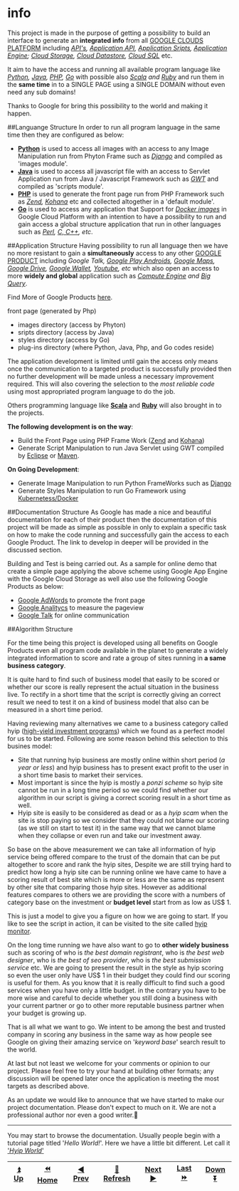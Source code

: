 info
====

This project is made in the purpose of getting a possibility to build an interface to generate an **integrated info** from all [GOOGLE CLOUDS PLATFORM](https://cloud.google.com/developers/) including *[API's](https://developers.google.com/apis-explorer/#p/), [Application API](https://developers.google.com/google-apps/app-apis), [Application Sripts](https://developers.google.com/apps-script/), [Application Engine](https://developers.google.com/appengine/); [Cloud Storage](https://developers.google.com/storage/), [Cloud Datastore](https://developers.google.com/datastore/), [Cloud SQL](https://developers.google.com/cloud-sql/)* etc. 

It aim to have the access and running all available program language like *[Python](https://developers.google.com/appengine/docs/python/), [Java](https://developers.google.com/appengine/docs/java/), [PHP](https://developers.google.com/appengine/docs/php/), [Go](https://developers.google.com/appengine/docs/go/)* with possible also *[Scala](http://www.scala-lang.org/old/node/1831) and [Ruby](http://code.google.com/p/appengine-jruby/)* and run them in the **same time** in to a SINGLE PAGE using a SINGLE DOMAIN without even need any sub domains! 

Thanks to Google for bring this possibility to the world and making it happen.


##Languange Structure
In order to run all program language in the same time then they are configured as below:
- **[Python](https://www.python.org/)** is used to access all images with an access to any Image Manipulation run from Phyton Frame such as *[Django](https://www.djangoproject.com/)* and compiled as 'images module'.
- **[Java](https://www.java.com/en/)** is used to access all javascript file with an access to Servlet Application run from Java / Javascript Framework such as *[GWT](http://www.gwtproject.org/)* and compiled as 'scripts module'.
- **[PHP](http://php.net/)** is used to generate the front page run from PHP Framework such as *[Zend](http://www.zend.com/), [Kohana](http://kohanaframework.org/)* etc and collected altogether in a 'default module'.
- **[Go](http://golang.org/)** is used to access any application that Support for *[Docker images](https://www.docker.com/)* in Google Cloud Platform with an intention to have a possibility to run and gain access a global structure application that run in other languages such as *[Perl](http://www.perl.org/), [C, C++](http://en.wikipedia.org/wiki/C%2B%2B), etc*.


##Application Structure
Having possibility to run all language then we have no more resistant to gain a **simultaneously** access to any other [GOOGLE PRODUCT](https://developers.google.com/products/) including *Google Talk, [Google Play Androids](https://developers.google.com/android/), [Google Maps](https://developers.google.com/maps/), [Google Drive](https://drive.google.com/), [Google Wallet](https://developers.google.com/wallet/), [Youtube](https://developers.google.com/youtube/), etc* which also open an access to more **widely and global** application such as *[Compute Engine](https://developers.google.com/compute/) and [Big Query](https://developers.google.com/bigquery/)*.

Find More of Google Products [here](http://en.wikipedia.org/wiki/Google_Services).

front page (generated by Php)
- images directory (access by Phyton)
- sripts directory (access by Java)
- styles directory (access by Go)
- plug-ins directory (where Python, Java, Php, and Go codes reside)

The application development is limited until gain the access only means once the communication to a targeted product is successfully provided then no further development will be made unless a necessary improvement required. This will also covering the selection to the *most reliable code* using most appropriated program language to do the job. 

Others programming language like **[Scala](http://www.scala-lang.org/)** and **[Ruby](https://www.ruby-lang.org/en/)** will also brought in to the projects. 

**The following development is on the way**: 
- Build the Front Page using PHP Frame Work ([Zend](http://stackoverflow.com/questions/19824594/zend-framework-1-x-on-google-app-engine) and [Kohana](http://raivoratsep.com/52/kohana-mvc-framework-on-google-app-engine-or-not/))
- Generate Script Manipulation to run Java Servlet using GWT compiled by [Eclipse](https://developers.google.com/eclipse/) or [Maven](https://developers.google.com/appengine/docs/java/tools/maven).

**On Going Development**:
- Generate Image Manipulation to run Python FrameWorks such as [Django](https://developers.google.com/appengine/articles/django-nonrel)
- Generate Styles Manipulation to run Go Framework using [Kubernetess/Docker](https://developers.google.com/compute/docs/containers)


##Documentation Structure
As Google has made a nice and beautiful documentation for each of their product then the documentation of this project will be made as simple as possible in only to explain a specific task on how to make the code running and successfully gain the access to each Google Product. The link to develop in deeper will be provided in the discussed section.

Building and Test is being carried out. As a sample for online demo that create a simple page applying the above scheme using Google App Engine with the Google Cloud Storage as well also use the following Google Products as below:

- [Google AdWords](https://adwords.google.com) to promote the front page
- [Google Analitycs](https://www.google.com/analytics/) to measure the pageview
- [Google Talk](http://www.google.com/talk/whatsnew_more.html) for online communication


##Algorithm Structure

For the time being this project is developed using all benefits on Google Products even all program code available in the planet to generate a widely integrated information to score and rate a group of sites running in **a same business category**.

It is quite hard to find such of business model that easily to be scored or whether our score is really represent the actual situation in the business live. To rectify in a short time that the script is correctly giving an correct result we need to test it on a kind of business model that also can be measured in a short time period.   

Having reviewing many alternatives we came to a business category called hyip ([high-yield investment programs](http://en.wikipedia.org/wiki/High-yield_investment_program)) which we found as a perfect model for us to be started. Following are some reason behind this selection to this busines model:

- Site that running hyip business are mostly online within short period (*a year or less*) and hyip business has to present  exact profit to the user in a short time basis to market their services.
- Most important is since the hyip is mostly a *ponzi scheme* so hyip site cannot be run in a long time period so we could  find whether our algorithm in our script is giving a correct scoring result in a short time as well.
- Hyip site is easily to be considered as dead or as a *hyip scam* when the site is stop paying so we consider that they could not blame our scoring (as we still on start to test it) in the same way that we cannot blame when they collapse or even run and take our investment away.

So base on the above measurement we can take all information of hyip service being offered compare to the trust of the domain that can be put altogether to score and rank the hyip sites, Despite we are still trying hard to predict how long a hyip site can be running online we have came to have a scoring result of best site which is more or less are the same as represent by other site that comparing those hyip sites. However as additional features compares to others we are providing the score with a numbers of category base on the investment or **budget level** start from as low as US$ 1. 

This is just a model to give you a figure on how we are going to start. If you like to see the script in action, it can be visited to the site called [hyip monitor](http://tophyips.info).  

On the long time running we have also want to go to **other widely business** such as scoring of who is *the best domain registrant*, who is *the best web designer*, who is *the best of seo provider*, who is *the best submission service* etc. We are going to present the result in the style as hyip scoring so even the user only have US$ 1 in their budget they could find our scoring is useful for them. As you know that it is really difficult to find such a good services when you have only a little budget. in the contrary you have to be more wise and careful to decide whether you still doing a business with your current partner or go to other more reputable business partner when your budget is growing up. 

That is all what we want to go. We intent to be among the best and trusted company in scoring any business in the same way as how people see Google on giving their amazing service on '*keyword base*' search result to the world.

At last but not least we welcome for your comments or opinion to our project. Please feel free to try your hand at building other formats; any discussion will be opened later once the application is meeting the most targets as described above.

As an update we would like to announce that we have started to make our project documentation. Please don't expect to much on it. We are not a professional author nor even a good writer.:pray:    

***

You may start to browse the documentation. Usually people begin with a tutorial page titled '_Hello World!_'. Here we have a little bit different. Let call it ['*Hyip World*'](https://github.com/hyipworld/hyipworld.github.io)

|[:arrow_double_up: Up](https://github.com/hyipinfo/hyipinfo.github.io/wiki/Reserved3)|[:rewind: Home](https://github.com/hyipinfo/hyipinfo.github.io/wiki/Home)|[:arrow_backward: Prev](https://github.com/hyipinfo/hyipinfo.github.io/wiki/Reserved1)|[:repeat: Refresh](https://github.com/hyipinfo/hyipinfo.github.io/wiki/Reserved2)|[Next :arrow_forward:](https://github.com/hyipinfo/hyipinfo.github.io/wiki/Reserved3)|[Last :fast_forward:](https://github.com/hyipinfo/hyipinfo.github.io/wiki/Reserved3)|[Down :arrow_double_down:](https://github.com/hyipinfo/hyipinfo.github.io/wiki/Reserved3)|
|----|----|----|----|----|----|----|
